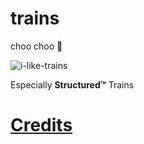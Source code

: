# trains

choo choo 🚂

![i-like-trains](https://user-images.githubusercontent.com/81981/159001554-b7a71334-9702-4f0c-884a-3a3636f24416.gif)

Especially **Structured™** Trains

# [Credits](https://codesandbox.io/s/night-train-l900i)
